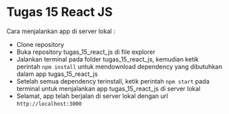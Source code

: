 # Tugas 15 React JS

Cara menjalankan app di server lokal :

- Clone repository
- Buka repository tugas_15_react_js di file explorer
- Jalankan terminal pada folder tugas_15_react_js, kemudian ketik perintah `npm install` untuk mendownload dependency yang dibutuhkan dalam app tugas_15_react_js
- Setelah semua dependency terinstall, ketik perintah `npm start` pada terminal untuk menjalankan app tugas_15_react_js di server lokal
- Selamat, app telah berjalan di server lokal dengan url `http://localhost:3000`
